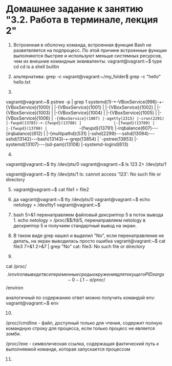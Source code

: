
# Домашнее задание к занятию "3.2. Работа в терминале, лекция 2"

1.  Встроенная в оболочку команда, встроенная функция Bash не разветвляется на подпроцесс. По этой причине встроенные функции выполняются быстрее и используют меньше системных ресурсов, чем их внешние командные эквиваленты.
vagrant@vagrant:~$ type cd
cd is a shell builtin



2. альтернатива: grep -c
vagrant@vagrant:~/my_folder$ grep -c "hello" hello.txt


3. 
vagrant@vagrant:~$ pstree -p | grep 1
systemd(1)-+-VBoxService(996)-+-{VBoxService}(1000)
           |                  |-{VBoxService}(1001)
           |                  |-{VBoxService}(1002)
           |                  |-{VBoxService}(1003)
           |                  |-{VBoxService}(1004)
           |                  |-{VBoxService}(1005)
           |                  |-{VBoxService}(1006)
           |                  `-{VBoxService}(1007)
           |-agetty(2315)
           |-cron(2291)
           |-fwupd(13785)-+-{fwupd}(13788)
           |              |-{fwupd}(13789)
           |              |-{fwupd}(13790)
           |              `-{fwupd}(13791)
           |-irqbalance(607)---{irqbalance}(612)
           |                 |-{multipathd}(531)
           |-sshd(2299)---sshd(13094)---sshd(13142)---bash(13143)-+-grep(13854)
           |                                                      `-pstree(13853)
           |-systemd(13107)---(sd-pam)(13108)
           |-systemd-logind(613)
           
4. 
vagrant@vagrant:~$ tty
/dev/pts/0
vagrant@vagrant:~$ ls 123 2> /dev/pts/1


vagrant@vagrant:~$ tty
/dev/pts/1
ls: cannot access '123': No such file or directory

5. vagrant@vagrant:~$ cat file1 > file2

6. да
vagrant@vagrant:~$ tty
/dev/pts/0
vagrant@vagrant:~$ echo netology > /dev/tty1
vagrant@vagrant:~$

7. bash 5>&1 перенаправляем файловый дексриптор 5 в поток вывода 1. echo netology > /proc/$$/fd/5, перенаправляем netology в дескриптор 5 и получаем стандартный вывод на экран.

8. В таком виде grep нашел и выделил "No", если перенаправление не делать, на экран выводилась просто ошибка
vagrant@vagrant:~$ cat file3 7>&1 2>&7 | grep "No"
cat: file3: No such file or directory

9. 
cat /proc/$$/environ выведет все переменные среды окружения для текущего PID
xargs -0 -L1 -a /proc/$$/environ

аналогичный по содержанию ответ можно получить командой env:
vagrant@vagrant:~$ env

10. 
/proc/<PID>/cmdline - файл, доступный только для чтения, содержит полную командную строку для процесса, если только процесс не является зомби.

/proc/<PID>/exe -  символическая ссылка, содержащая фактический путь к выполняемой команде, которая запускается процессом <PID>           
           
 11.          
           
